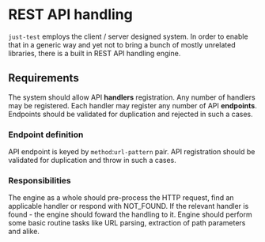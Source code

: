 # REST API handling

`just-test` employs the client / server designed system.
In order to enable that in a generic way and yet not to bring a bunch of mostly unrelated libraries,
there is a built in REST API handling engine.

## Requirements

The system should allow API **handlers** registration.
Any number of handlers may be registered.
Each handler may register any number of API **endpoints**.
Endpoints should be validated for duplication and rejected in such a cases.

### Endpoint definition

API endpoint is keyed by `method`:`url-pattern` pair.
API registration should be validated for duplication and throw in such a cases.

### Responsibilities

The engine as a whole should pre-process the HTTP request, find an applicable handler or respond with NOT_FOUND.
If the relevant handler is found - the engine should foward the handling to it.
Engine should perform some basic routine tasks like URL parsing, extraction of path parameters and alike.